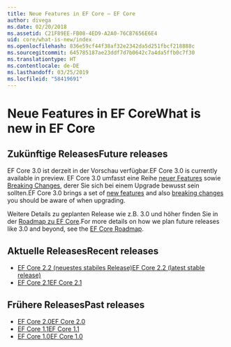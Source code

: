 ```yaml
---
title: Neue Features in EF Core – EF Core
author: divega
ms.date: 02/20/2018
ms.assetid: C21F89EE-FB08-4ED9-A2A0-76CB7656E6E4
uid: core/what-is-new/index
ms.openlocfilehash: 836e59cf44f38af32e2342da5d251fbcf218888c
ms.sourcegitcommit: 645785187ae23ddf7d7b0642c7a4da5ffb0c7f30
ms.translationtype: HT
ms.contentlocale: de-DE
ms.lasthandoff: 03/25/2019
ms.locfileid: "58419691"
---
```

# <a name="what-is-new-in-ef-core"></a><span data-ttu-id="a81a9-102">Neue Features in EF Core</span><span class="sxs-lookup"><span data-stu-id="a81a9-102">What is new in EF Core</span></span>

## <a name="future-releases"></a><span data-ttu-id="a81a9-103">Zukünftige Releases</span><span class="sxs-lookup"><span data-stu-id="a81a9-103">Future releases</span></span>

<span data-ttu-id="a81a9-104">EF Core 3.0 ist derzeit in der Vorschau verfügbar.</span><span class="sxs-lookup"><span data-stu-id="a81a9-104">EF Core 3.0 is currently available in preview.</span></span> <span data-ttu-id="a81a9-105">EF Core 3.0 umfasst eine Reihe [neuer Features](xref:core/what-is-new/ef-core-3.0/features) sowie [Breaking Changes](xref:core/what-is-new/ef-core-3.0/breaking-changes), derer Sie sich bei einem Upgrade bewusst sein sollten.</span><span class="sxs-lookup"><span data-stu-id="a81a9-105">EF Core 3.0 brings a set of [new features](xref:core/what-is-new/ef-core-3.0/features) and also [breaking changes](xref:core/what-is-new/ef-core-3.0/breaking-changes) you should be aware of when upgrading.</span></span>

<span data-ttu-id="a81a9-106">Weitere Details zu geplanten Release wie z.B. 3.0 und höher finden Sie in der [Roadmap zu EF Core](xref:core/what-is-new/roadmap).</span><span class="sxs-lookup"><span data-stu-id="a81a9-106">For more details on how we plan future releases like 3.0 and beyond, see the [EF Core Roadmap](xref:core/what-is-new/roadmap).</span></span>

## <a name="recent-releases"></a><span data-ttu-id="a81a9-107">Aktuelle Releases</span><span class="sxs-lookup"><span data-stu-id="a81a9-107">Recent releases</span></span>

- [<span data-ttu-id="a81a9-108">EF Core 2.2 (neuestes stabiles Release)</span><span class="sxs-lookup"><span data-stu-id="a81a9-108">EF Core 2.2 (latest stable release)</span></span>](xref:core/what-is-new/ef-core-2.2)
- [<span data-ttu-id="a81a9-109">EF Core 2.1</span><span class="sxs-lookup"><span data-stu-id="a81a9-109">EF Core 2.1</span></span>](xref:core/what-is-new/ef-core-2.1)

## <a name="past-releases"></a><span data-ttu-id="a81a9-110">Frühere Releases</span><span class="sxs-lookup"><span data-stu-id="a81a9-110">Past releases</span></span>

- [<span data-ttu-id="a81a9-111">EF Core 2.0</span><span class="sxs-lookup"><span data-stu-id="a81a9-111">EF Core 2.0</span></span>](xref:core/what-is-new/ef-core-2.0)
- [<span data-ttu-id="a81a9-112">EF Core 1.1</span><span class="sxs-lookup"><span data-stu-id="a81a9-112">EF Core 1.1</span></span>](xref:core/what-is-new/ef-core-1.1)
- [<span data-ttu-id="a81a9-113">EF Core 1.0</span><span class="sxs-lookup"><span data-stu-id="a81a9-113">EF Core 1.0</span></span>](xref:core/what-is-new/ef-core-1.0)
